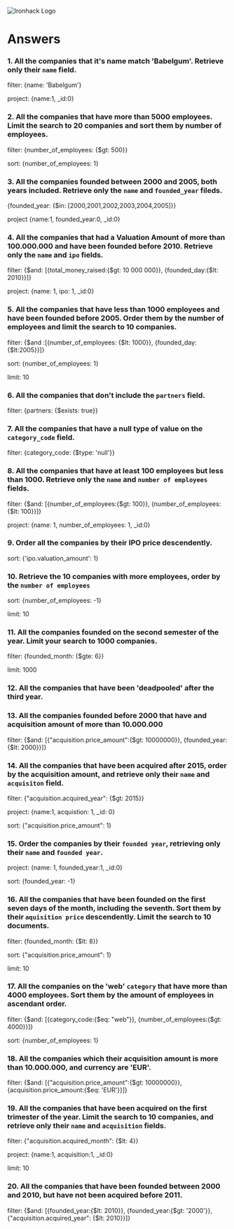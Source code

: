 ![Ironhack Logo](https://i.imgur.com/1QgrNNw.png)

# Answers

### 1. All the companies that it's name match 'Babelgum'. Retrieve only their `name` field.

filter: {name: 'Babelgum'}

project: {name:1, _id:0}

### 2. All the companies that have more than 5000 employees. Limit the search to 20 companies and sort them by **number of employees**.

filter: {number_of_employees: {$gt: 500}}

sort: {number_of_employees: 1}

### 3. All the companies founded between 2000 and 2005, both years included. Retrieve only the `name` and `founded_year` fileds.

{founded_year: {$in:  [2000,2001,2002,2003,2004,2005]}}

project {name:1, founded_year:0, _id:0}

### 4. All the companies that had a Valuation Amount of more than 100.000.000 and have been founded before 2010. Retrieve only the `name` and `ipo` fields.

filter: {$and: [{total_money_raised:{$gt: 10 000 000}}, {founded_day:{$lt: 2010}}]}

project: {name: 1, ipo: 1, _id:0}

### 5. All the companies that have less than 1000 employees and have been founded before 2005. Order them by the number of employees and limit the search to 10 companies.

filter: {$and :[{number_of_employees: {$lt: 1000}}, {founded_day: {$lt:2005}}]}

sort: {number_of_employees: 1}

limit: 10

### 6. All the companies that don't include the `partners` field.

filter: {partners: {$exists: true}}

### 7. All the companies that have a null type of value on the `category_code` field.

filter: {category_code: {$type: 'null'}}

### 8. All the companies that have at least 100 employees but less than 1000. Retrieve only the `name` and `number of employees` fields.

filter: {$and: [{number_of_employees:{$gt: 100}}, {number_of_employees:{$lt: 100}}]}

project: {name: 1, number_of_employees: 1, _id:0}

### 9. Order all the companies by their IPO price descendently.

sort: {'ipo.valuation_amount': 1}

### 10. Retrieve the 10 companies with more employees, order by the `number of employees`

sort: {number_of_employees: -1}

limit: 10

### 11. All the companies founded on the second semester of the year. Limit your search to 1000 companies.

filter: {founded_month: {$gte: 6}}

limit: 1000

### 12. All the companies that have been 'deadpooled' after the third year.

<!-- Your Code Goes Here -->

### 13. All the companies founded before 2000 that have and acquisition amount of more than 10.000.000

filter: {$and: [{"acquisition.price_amount":{$gt: 10000000}}, {founded_year:{$lt: 2000}}]}

### 14. All the companies that have been acquired after 2015, order by the acquisition amount, and retrieve only their `name` and `acquisiton` field.

filter: {"acquisition.acquired_year": {$gt: 2015}}

project: {name:1, acquistion: 1, _id: 0}

sort: {"acquisition.price_amount": 1}

### 15. Order the companies by their `founded year`, retrieving only their `name` and `founded year`.

project: {name: 1, founded_year:1, _id:0}

sort: {founded_year: -1}

### 16. All the companies that have been founded on the first seven days of the month, including the seventh. Sort them by their `aquisition price` descendently. Limit the search to 10 documents.

filter: {founded_month: {$lt: 8}}

sort: {"acquisition.price_amount": 1}

limit: 10

### 17. All the companies on the 'web' `category` that have more than 4000 employees. Sort them by the amount of employees in ascendant order.

filter: {$and: [{category_code:{$eq: "web"}}, {number_of_employees:{$gt: 4000}}]}

sort: {number_of_employees: 1}

### 18. All the companies which their acquisition amount is more than 10.000.000, and currency are 'EUR'.

filter: {$and: [{"acquisition.price_amount":{$gt: 10000000}}, {acquisition.price_amount:{$eq: 'EUR'}}]}

### 19. All the companies that have been acquired on the first trimester of the year. Limit the search to 10 companies, and retrieve only their `name` and `acquisition` fields.

filter: {"acquisition.acquired_month": {$lt: 4}}

project: {name:1, acquisition:1, _id:0}

limit: 10

### 20. All the companies that have been founded between 2000 and 2010, but have not been acquired before 2011.

filter: {$and: [{founded_year:{$lt: 2010}}, {founded_year:{$gt: '2000'}},{"acquisition.acquired_year": {$lt: 2010}}]}

